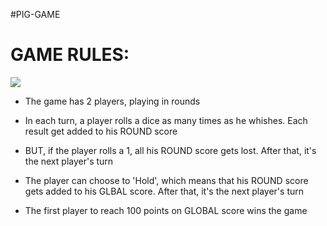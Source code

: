 #PIG-GAME

# GAME RULES:
<img src="https://github.com/matheusfrancisco/some-codes-to-help-me/blob/master/Projects/javascript/pig-game/piggame.jpeg" with='500' heigth='650'>

- The game has 2 players, playing in rounds

- In each turn, a player rolls a dice as many times as he whishes. Each result get added to his ROUND score

- BUT, if the player rolls a 1, all his ROUND score gets lost. After that, it's the next player's turn

- The player can choose to 'Hold', which means that his ROUND score gets added to his GLBAL score. After that, it's the next player's turn

- The first player to reach 100 points on GLOBAL score wins the game
